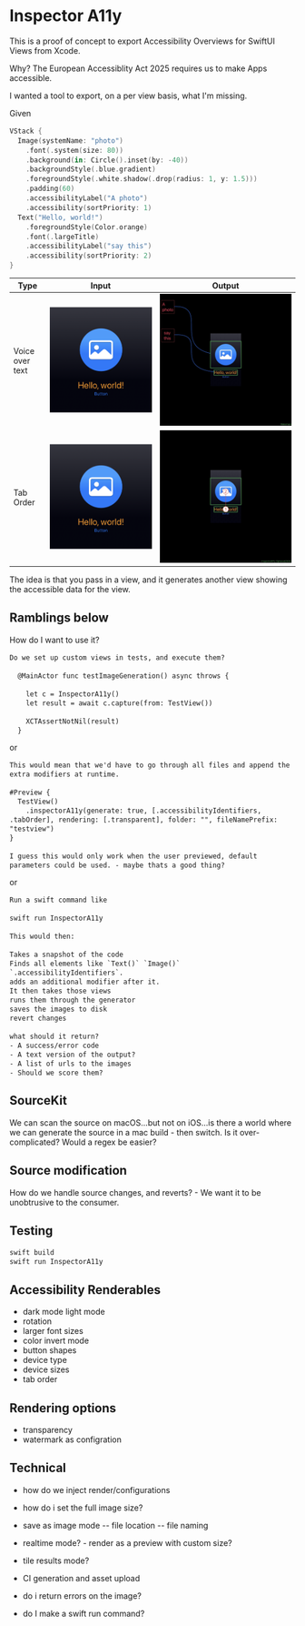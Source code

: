 # Inspector A11y

This is a proof of concept to export Accessibility Overviews for SwiftUI Views from Xcode.

Why? The European Accessiblity Act 2025 requires us to make Apps accessible.

I wanted a tool to export, on a per view basis, what I'm missing.

Given

```swift
VStack {
  Image(systemName: "photo")
    .font(.system(size: 80))
    .background(in: Circle().inset(by: -40))
    .backgroundStyle(.blue.gradient)
    .foregroundStyle(.white.shadow(.drop(radius: 1, y: 1.5)))
    .padding(60)
    .accessibilityLabel("A photo")
    .accessibility(sortPriority: 1)
  Text("Hello, world!")
    .foregroundStyle(Color.orange)
    .font(.largeTitle)
    .accessibilityLabel("say this")
    .accessibility(sortPriority: 2)
}
```

| Type     | Input   | Output   |
| -------- | ------- | -------- |
| Voice over text | ![Input](/Documents/input.png)  | ![Output](/Documents/voiceOverText.jpg) |
| Tab Order | ![Input](/Documents/input.png)  | ![Output](/Documents/tabOrder.jpg) |

The idea is that you pass in a view, and it generates another view showing the accessible data for the view.

## Ramblings below


How do I want to use it?

```
Do we set up custom views in tests, and execute them?

  @MainActor func testImageGeneration() async throws {

    let c = InspectorA11y()
    let result = await c.capture(from: TestView())

    XCTAssertNotNil(result)
  }
```

or

```
This would mean that we'd have to go through all files and append the extra modifiers at runtime.

#Preview {
  TestView()
    .inspectorA11y(generate: true, [.accessibilityIdentifiers, .tabOrder], rendering: [.transparent], folder: "", fileNamePrefix: "testview")
}

I guess this would only work when the user previewed, default parameters could be used. - maybe thats a good thing?
```

or

```
Run a swift command like

swift run InspectorA11y

This would then:

Takes a snapshot of the code
Finds all elements like `Text()` `Image()` `.accessibilityIdentifiers`.
adds an additional modifier after it.
It then takes those views
runs them through the generator
saves the images to disk
revert changes

what should it return?
- A success/error code
- A text version of the output?
- A list of urls to the images
- Should we score them?
```

## SourceKit

We can scan the source on macOS...but not on iOS...is there a world where we can generate the source in a mac build - then switch.
Is it over-complicated?
Would a regex be easier?

## Source modification

How do we handle source changes, and reverts? - We want it to be unobtrusive to the consumer.

## Testing

```
swift build
swift run InspectorA11y
```


## Accessibility Renderables
- dark mode light mode
- rotation
- larger font sizes
- color invert mode
- button shapes
- device type
- device sizes
- tab order


## Rendering options
- transparency
- watermark as configration


## Technical
- how do we inject render/configurations



- how do i set the full image size?
- save as image mode
-- file location
-- file naming
- realtime mode? - render as a preview with custom size?
- tile results mode?
- CI generation and asset upload
- do i return errors on the image?
- do I make a swift run command?
